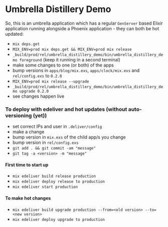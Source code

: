 # Umbrella Distillery Demo

So, this is an umbrella application which has a regular `GenServer` based Elixir application running alongside a Phoenix application - they can both be hot updated:

- `mix deps.get`
- `MIX_ENV=prod mix deps.get && MIX_ENV=prod mix release`
- `_build/prod/rel/umbrella_distillery_demo/bin/umbrella_distillery_demo foreground` (keep it running in a second terminal)
- make some changes to one (or both) of the apps
- bump versions in `apps/blog/mix.exs`, `apps/clock/mix.exs` and `rel/config.exs` to `0.2.0`
- `MIX_ENV=prod mix release --upgrade`
- `_build/prod/rel/umbrella_distillery_demo/bin/umbrella_distillery_demo upgrade 0.2.0`
- see changes happen live

### To deploy with edeliver and hot updates (without auto-versioning (yet))

- set correct IPs and user in `.deliver/config`
- make a change
- bump version in `mix.exs` of the child app/s you change
- bump version in `rel/config.exs`
- `git add . && git commit -am "message"`
- `git tag -a <version> -m "message"`

#### First time to start up
- `mix edeliver build release production`
- `mix edeliver deploy release to production`
- `mix edeliver start production`

#### To make hot changes
- `mix edeliver build upgrade production --from=<old version> --to=<new version>`
- `mix edeliver deploy upgrade to production`
